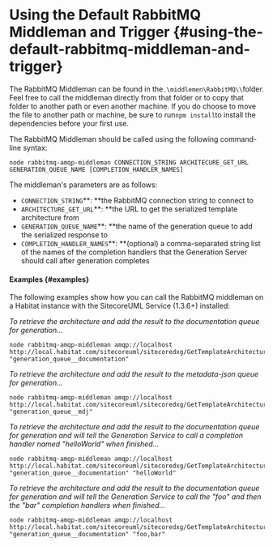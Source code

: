 # Using the Default RabbitMQ Middleman and Trigger {#using-the-default-rabbitmq-middleman-and-trigger}

The RabbitMQ Middleman can be found in the`.\middlemen\RabbitMQ\\`folder. Feel free to call the middleman directly from that folder or to copy that folder to another path or even another machine. If you do choose to move the file to another path or machine, be sure to run`npm install`to install the dependencies before your first use.

The RabbitMQ Middleman should be called using the following command-line syntax:

```
node rabbitmq-amqp-middleman CONNECTION_STRING ARCHITECURE_GET_URL GENERATION_QUEUE_NAME [COMPLETION_HANDLER_NAMES]
```

The middleman's parameters are as follows:

* `CONNECTION_STRING`**: **the RabbitMQ connection string to connect to
* `ARCHITECTURE_GET_URL`**: **the URL to get the serialized template architecture from
* `GENERATION_QUEUE_NAME`**: **the name of the generation queue to add the serialized response to
* `COMPLETION_HANDLER_NAMES`**: **\(optional\) a comma-separated string list of the names of the completion handlers that the Generation Server should call after generation completes

#### Examples {#examples}

The following examples show how you can call the RabbitMQ middleman on a Habitat instance with the SitecoreUML Service \(1.3.6+\) installed:

_To retrieve the architecture and add the result to the documentation queue for generation..._

```
node rabbitmq-amqp-middleman amqp://localhost http://local.habitat.com/sitecoreuml/sitecoredxg/GetTemplateArchitecture "generation_queue__documentation"
```

_To retrieve the architecture and add the result to the metadata-json queue for generation..._

```
node rabbitmq-amqp-middleman amqp://localhost http://local.habitat.com/sitecoreuml/sitecoredxg/GetTemplateArchitecture "generation_queue__mdj"
```

_To retrieve the architecture and add the result to the documentation queue for generation and will tell the Generation Service to call a completion handler named "helloWorld" when finished..._

```
node rabbitmq-amqp-middleman amqp://localhost http://local.habitat.com/sitecoreuml/sitecoredxg/GetTemplateArchitecture "generation_queue__documentation" "helloWorld"
```

_To retrieve the architecture and add the result to the documentation queue for generation and will tell the Generation Service to call the "foo" and then the "bar" completion handlers when finished..._

```
node rabbitmq-amqp-middleman amqp://localhost http://local.habitat.com/sitecoreuml/sitecoredxg/GetTemplateArchitecture "generation_queue__documentation" "foo,bar"
```

[    
](https://zkniebel.gitbooks.io/sitecoredxg/content/architecture/architecture-overview.html)

